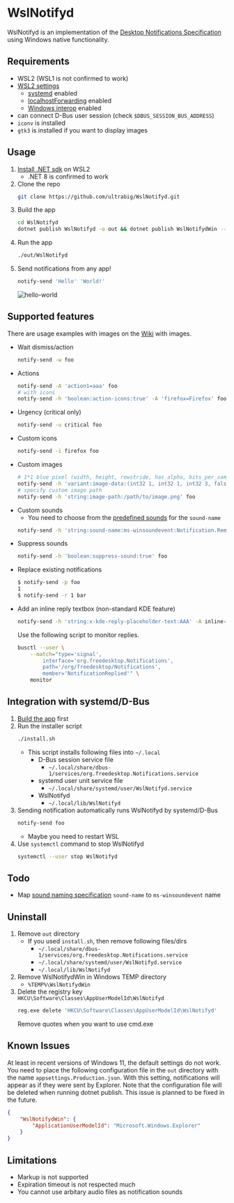 # WslNotifyd

WslNotifyd is an implementation of the [Desktop Notifications Specification](https://specifications.freedesktop.org/notification-spec/latest/) using Windows native functionality.

## Requirements
- WSL2 (WSL1 is not confirmed to work)
- [WSL2 settings](https://learn.microsoft.com/en-us/windows/wsl/wsl-config)
    - [systemd](https://learn.microsoft.com/en-us/windows/wsl/wsl-config#systemd-support) enabled
    - [localhostForwarding](https://learn.microsoft.com/en-us/windows/wsl/wsl-config#main-wsl-settings) enabled
    - [Windows interop](https://learn.microsoft.com/en-us/windows/wsl/wsl-config#interop-settings) enabled
- can connect D-Bus user session (check `$DBUS_SESSION_BUS_ADDRESS`)
- `iconv` is installed
- `gtk3` is installed if you want to display images

## Usage

1. [Install .NET sdk](https://learn.microsoft.com/en-us/dotnet/core/install/linux) on WSL2
    - .NET 8 is confirmed to work
2. Clone the repo
    ```sh
    git clone https://github.com/ultrabig/WslNotifyd.git
    ```
3. Build the app
    ```sh
    cd WslNotifyd
    dotnet publish WslNotifyd -o out && dotnet publish WslNotifydWin --runtime win-x64 -o out/WslNotifydWin --self-contained
    ```
4. Run the app
    ```sh
    ./out/WslNotifyd
    ```
5. Send notifications from any app!
    ```sh
    notify-send 'Hello' 'World!'
    ```
    ![hello-world](https://github.com/ultrabig/WslNotifyd/assets/161245554/6363a0f1-368b-4f8f-bf9d-2bba14324ec5)


## Supported features
There are usage examples with images on the [Wiki](https://github.com/ultrabig/WslNotifyd/wiki/Supported-features) with images.
- Wait dismiss/action
    ```sh
    notify-send -w foo
    ```
- Actions
    ```sh
    notify-send -A 'action1=aaa' foo
    # with icons
    notify-send -h 'boolean:action-icons:true' -A 'firefox=Firefox' foo
    ```
- Urgency (critical only)
    ```sh
    notify-send -u critical foo
    ```
- Custom icons
    ```sh
    notify-send -i firefox foo
    ```
- Custom images
    ```sh
    # 1*1 blue pixel (width, height, rowstride, has_alpha, bits_per_sample, channels, rgb data array)
    notify-send -h 'variant:image-data:(int32 1, int32 1, int32 3, false, int32 8, int32 3, [byte 0, 0, 255])' foo
    # specify custom image path
    notify-send -h 'string:image-path:/path/to/image.png' foo
    ```
- Custom sounds
    - You need to choose from the [predefined sounds](https://learn.microsoft.com/en-us/uwp/schemas/tiles/toastschema/element-audio) for the `sound-name`
    ```sh
    notify-send -h 'string:sound-name:ms-winsoundevent:Notification.Reminder' foo
    ```
- Suppress sounds
    ```sh
    notify-send -h 'boolean:suppress-sound:true' foo
    ```
- Replace existing notifications
    ```sh
    $ notify-send -p foo
    1
    $ notify-send -r 1 bar
    ```
- Add an inline reply textbox (non-standard KDE feature)
    ```sh
    notify-send -h 'string:x-kde-reply-placeholder-text:AAA' -A inline-reply='Reply' foo
    ```
    Use the following script to monitor replies.
    ```sh
    busctl --user \
        --match="type='signal',
            interface='org.freedesktop.Notifications',
            path='/org/freedesktop/Notifications',
            member='NotificationReplied'" \
        monitor
    ```

## Integration with systemd/D-Bus

1. [Build the app](#usage) first
2. Run the installer script
    ```sh
    ./install.sh
    ```
    - This script installs following files into `~/.local`
        - D-Bus session service file
            - `~/.local/share/dbus-1/services/org.freedesktop.Notifications.service`
        - systemd user unit service file
            - `~/.local/share/systemd/user/WslNotifyd.service`
        - WslNotifyd
            - `~/.local/lib/WslNotifyd`
3. Sending notification automatically runs WslNotifyd by systemd/D-Bus
    ```sh
    notify-send foo
    ```
    - Maybe you need to restart WSL
4. Use `systemctl` command to stop WslNotifyd
    ```sh
    systemctl --user stop WslNotifyd
    ```

## Todo
- Map [sound naming specification](https://specifications.freedesktop.org/sound-naming-spec/sound-naming-spec-latest.html) `sound-name` to `ms-winsoundevent` name

## Uninstall

1. Remove `out` directory
    - If you used `install.sh`, then remove following files/dirs
        - `~/.local/share/dbus-1/services/org.freedesktop.Notifications.service`
        - `~/.local/share/systemd/user/WslNotifyd.service`
        - `~/.local/lib/WslNotifyd`
2. Remove WslNotifydWin in Windows TEMP directory
    - `%TEMP%\WslNotifydWin`
3. Delete the registry key `HKCU\Software\Classes\AppUserModelId\WslNotifyd`
    ```sh
    reg.exe delete 'HKCU\Software\Classes\AppUserModelId\WslNotifyd'
    ```
    Remove quotes when you want to use cmd.exe

## Known Issues
At least in recent versions of Windows 11, the default settings do not work.
You need to place the following configuration file in the `out` directory with the name `appsettings.Production.json`.
With this setting, notifications will appear as if they were sent by Explorer.
Note that the configuration file will be deleted when running dotnet publish. This issue is planned to be fixed in the future.

```json
{
    "WslNotifydWin": {
        "ApplicationUserModelId": "Microsoft.Windows.Explorer"
    }
}
```

## Limitations

- Markup is not supported
- Expiration timeout is not respected much
- You cannot use arbitary audio files as notification sounds
